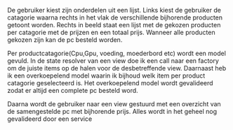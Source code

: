 De gebruiker kiest zijn onderdelen uit een lijst. Links kiest de gebruiker de catagorie waarna rechts in het vlak de verschillende bijhorende producten getoont worden. Rechts in beeld staat een lijst met de gekozen producten per catagorie met de prijzen en een totaal prijs. Wanneer alle producten gekozen zijn kan de pc besteld worden.

Per productcatagorie(Cpu,Gpu, voeding, moederbord etc) wordt een model gevuld. In de state resolver van een view doe ik een call naar een factory om de juiste items op de halen voor de desbetreffende view. Daarnaast heb ik een overkoepelend model waarin ik bijhoud welk item per product catagorie geselecteerd is. Het overkoepelend model wordt gevalideerd zodat er altijd een complete pc besteld word.

Daarna wordt de gebruiker naar een view gestuurd met een overzicht van de samengestelde pc met bijhorende prijs. Alles wordt in het geheel nog gevalideerd door een service
